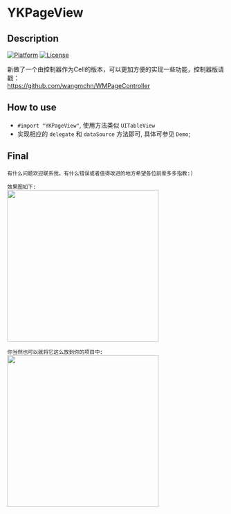 # YKPageView

## Description
[![Platform](http://img.shields.io/badge/platform-iOS-blue.svg?style=flat
)](https://developer.apple.com/iphone/index.action)
[![License](http://img.shields.io/badge/license-MIT-lightgrey.svg?style=flat
)](http://mit-license.org)

新做了一个由控制器作为Cell的版本，可以更加方便的实现一些功能，控制器版请戳：<br>
https://github.com/wangmchn/WMPageController
    

## How to use
* `#import "YKPageView"`, 使用方法类似 `UITableView`
* 实现相应的 `delegate` 和 `dataSource` 方法即可, 具体可参见 `Demo`;

## Final
`有什么问题欢迎联系我，有什么错误或者值得改进的地方希望各位前辈多多指教:)`

`效果图如下:`
<br>
<img height="350" src="https://github.com/wangmchn/YKPageView/blob/master/YKPageView/ScreenShot/ScreenShot.gif" />

`你当然也可以就将它这么放到你的项目中:`
<br>
<img height="350" src="https://github.com/wangmchn/YKPageView/blob/master/YKPageView/ScreenShot/CosChat.gif" />
